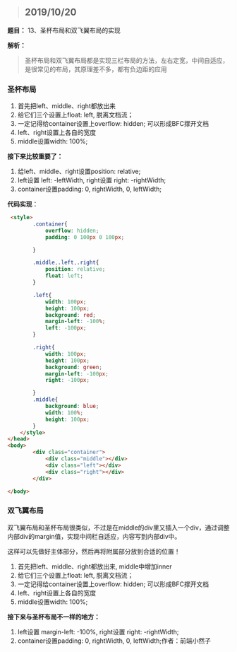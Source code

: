 > ## 2019/10/20

**题目：** 13、圣杯布局和双飞翼布局的实现

**解析：** 

>  圣杯布局和双飞翼布局都是实现三栏布局的方法，左右定宽，中间自适应，是很常见的布局，其原理差不多，都有负边距的应用

### 圣杯布局

1. 首先把left、middle、right都放出来
2. 给它们三个设置上float: left, 脱离文档流；
3. 一定记得给container设置上overflow: hidden; 可以形成BFC撑开文档
4. left、right设置上各自的宽度
5. middle设置width: 100%;

**接下来比较重要了：**

1. 给left、middle、right设置position: relative;
2. left设置 left: -leftWidth, right设置 right: -rightWidth;
3. container设置padding: 0, rightWidth, 0, leftWidth;

**代码实现**： 

~~~html
 <style>
        .container{
            overflow: hidden;
            padding: 0 100px 0 100px;

        }

        .middle,.left,.right{
            position: relative;
            float: left;
        }

        .left{
            width: 100px;
            height: 100px;
            background: red;
            margin-left: -100%;
            left: -100px;
        }

        .right{
            width: 100px;
            height: 100px;
            background: green;
            margin-left: -100px;
            right: -100px;

        }
        .middle{
            background: blue;
            width: 100%;
            height: 100px;
        }
    </style>
</head>
<body>
        <div class="container">
            <div class="middle"></div>
            <div class="left"></div>
            <div class="right"></div>
        </div>

</body>
~~~



### 双飞翼布局

双飞翼布局和圣杯布局很类似，不过是在middle的div里又插入一个div，通过调整内部div的margin值，实现中间栏自适应，内容写到内部div中。

这样可以先做好主体部分，然后再将附属部分放到合适的位置！

1. 首先把left、middle、right都放出来, middle中增加inner
2. 给它们三个设置上float: left, 脱离文档流；
3. 一定记得给container设置上overflow: hidden; 可以形成BFC撑开文档
4. left、right设置上各自的宽度
5. middle设置width: 100%;

**接下来与圣杯布局不一样的地方：**

1. left设置 margin-left: -100%, right设置 right: -rightWidth;
2. container设置padding: 0, rightWidth, 0, leftWidth;作者：前端小然子



